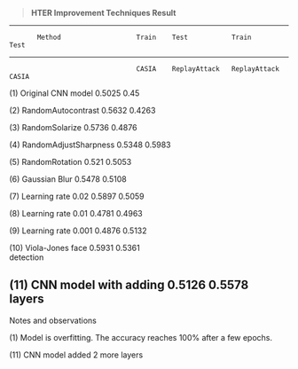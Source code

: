 > **HTER Improvement Techniques Result**

  ----------------------------------------------------------------------------------
           Method                   Train    Test           Train          Test
  -------- ------------------------ -------- -------------- -------------- ---------
                                    CASIA    ReplayAttack   ReplayAttack   CASIA

  \(1\)    Original CNN model       0.5025                  0.45           

  \(2\)    RandomAutocontrast       0.5632                  0.4263         

  \(3\)    RandomSolarize           0.5736                  0.4876         

  \(4\)    RandomAdjustSharpness    0.5348                  0.5983         

  \(5\)    RandomRotation           0.521                   0.5053         

  \(6\)    Gaussian Blur            0.5478                  0.5108         

  \(7\)    Learning rate 0.02       0.5897                  0.5059         

  \(8\)    Learning rate 0.01       0.4781                  0.4963         

  \(9\)    Learning rate 0.001      0.4876                  0.5132         

  \(10\)   Viola-Jones face         0.5931                  0.5361         
           detection                                                       

  \(11\)   CNN model with adding    0.5126                  0.5578         
           layers                                                          
  ----------------------------------------------------------------------------------

Notes and observations

\(1\) Model is overfitting. The accuracy reaches 100%
after a few epochs.

\(11\) CNN model added 2 more layers
